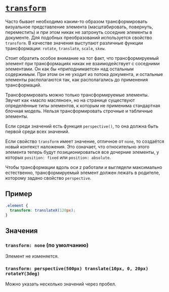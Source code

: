 # [`transform`](../index.md)

Часто бывает необходимо каким-то образом трансформировать визуальное представление элемента (масштабировать, повернуть, переместить) и при этом никак не затронуть соседние элементы в документе. Для подобных преобразований используется свойство `transform`. В качестве значения выступают различные функции трансформации: `rotate`, `translate`, `scale`, `skew`.

Стоит обратить особое внимание на тот факт, что трансформируемый элемент при трансформациях никак не взаимодействует с соседними элементами. Он как бы «приподнимается» над остальным содержимым. При этом он не уходит из потока документа, и остальные элементы располагаются так, как располагались до применения трансформаций.

Трансформировать можно только трансформируемые элементы. Звучит как «масло масляное», но на странице существуют определённые типы элементов, к которым не применима стандартная блочная модель. Нельзя трансформировать строчные и табличные элементы.

Если среди значений есть функция `perspective()`, то она должна быть первой среди всех значений.

Если свойство `transform` имеет значение, отличное от `none`, то создаётся новый контекст наложения. Это означает, что относительно этого элемента теперь будут позиционироваться все дочерние элементы, у которых `position: fixed` или `position: absolute`.

Чтобы трансформации вдоль оси z работали и выглядели максимально естественно, трансформируемый элемент должен лежать в родителе, которому задано свойство `perspective`.

## Пример

```css
.element {
  transform: translateX(120px);
}
```

## Значения

### `transform: none` (по умолчанию)

Элемент не изменяется.

### `transform: perspective(500px) translate(10px, 0, 20px) rotateY(3deg)`

Можно указать несколько значений через пробел.
